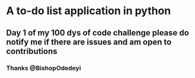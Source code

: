 # A to-do list application in python

## Day 1 of my 100 dys of code challenge please do notify me if there are issues and am open to contributions

### Thanks @BishopOdedeyi
